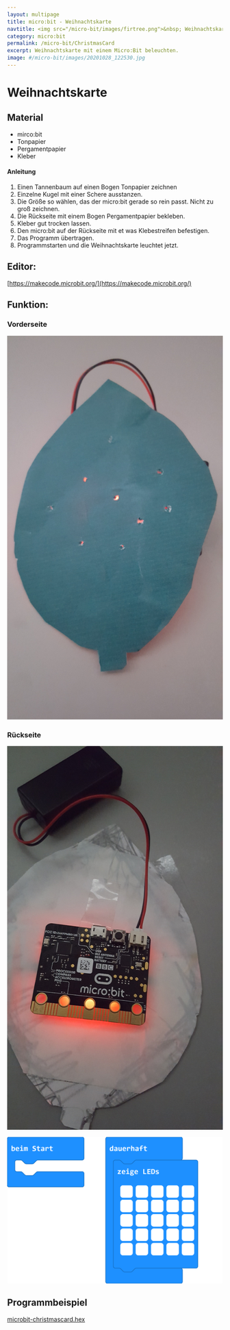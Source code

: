 ```yaml
---
layout: multipage
title: micro:bit - Weihnachtskarte
navtitle: <img src="/micro-bit/images/firtree.png">&nbsp; Weihnachtskarte basteln
category: micro:bit
permalink: /micro-bit/ChristmasCard
excerpt: Weihnachtskarte mit einem Micro:Bit beleuchten.
image: #/micro-bit/images/20201028_122530.jpg
---
```


# Weihnachtskarte

## Material

+ mirco:bit
+ Tonpapier
+ Pergamentpapier
+ Kleber

#### Anleitung

<!-- ![](images/Pumpkin-Jack-o-Lantern-face2.png) -->

<!-- [Pumpkin-Jack-o-Lantern-face2.svg](images/Pumpkin-Jack-o-Lantern-face2.svg) -->

1. Einen Tannenbaum auf einen Bogen Tonpapier zeichnen
2. Einzelne Kugel mit einer Schere ausstanzen.
3. Die Größe so wählen, das der micro:bit gerade so rein passt. Nicht zu groß zeichnen.
4.  Die Rückseite mit einem Bogen Pergamentpapier bekleben.
5. Kleber gut trocken lassen.
6. Den micro:bit auf der Rückseite mit et was Klebestreifen befestigen.
7. Das Programm übertragen.
8. Programmstarten und die Weihnachtskarte leuchtet jetzt.

## Editor:

[https://makecode.microbit.org/](https://makecode.microbit.org/)

## Funktion:

### Vorderseite
![](images/20201105_143612.jpg)

### Rückseite
![Rückseite](images/20201105_143757.jpg)

![](images/microbit-Screenshot-christmascard.png)

## Programmbeispiel
[microbit-christmascard.hex](appendix/microbit-christmascard.hex)

